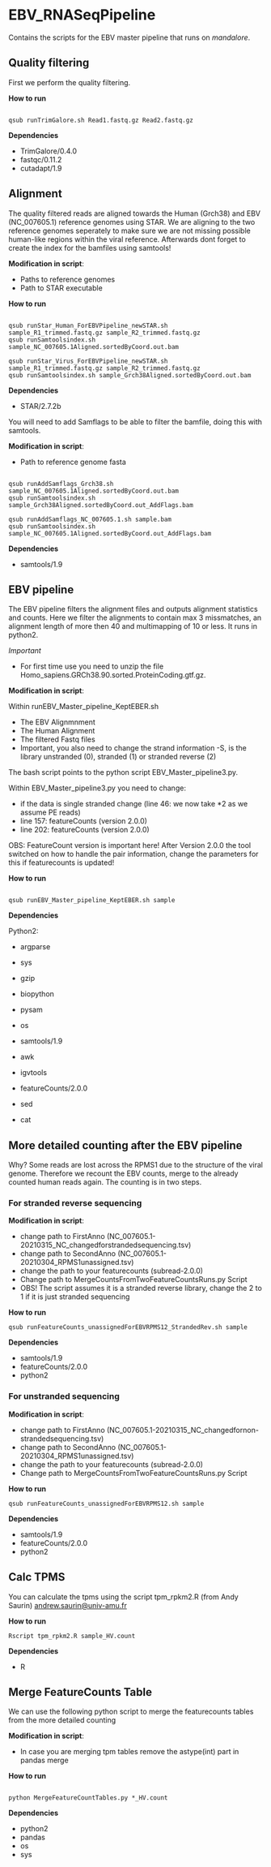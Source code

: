 # EBV_RNASeqPipeline

Contains the scripts for the EBV master pipeline that runs on *mandalore*.

## Quality filtering 

First we perform the quality filtering.

**How to run**

```

qsub runTrimGalore.sh Read1.fastq.gz Read2.fastq.gz

```

**Dependencies**

* TrimGalore/0.4.0
* fastqc/0.11.2
* cutadapt/1.9

## Alignment

The quality filtered reads are aligned towards the Human (Grch38) and EBV (NC_007605.1) reference genomes using STAR. We are aligning to the two reference genomes seperately to make sure we are not missing possible human-like regions within the viral reference. Afterwards dont forget to create the index for the bamfiles using samtools!

**Modification in script**:

* Paths to reference genomes
* Path to STAR executable

**How to run**

```

qsub runStar_Human_ForEBVPipeline_newSTAR.sh sample_R1_trimmed.fastq.gz sample_R2_trimmed.fastq.gz
qsub runSamtoolsindex.sh sample_NC_007605.1Aligned.sortedByCoord.out.bam

qsub runStar_Virus_ForEBVPipeline_newSTAR.sh sample_R1_trimmed.fastq.gz sample_R2_trimmed.fastq.gz
qsub runSamtoolsindex.sh sample_Grch38Aligned.sortedByCoord.out.bam

```

**Dependencies**

* STAR/2.7.2b

You will need to add Samflags to be able to filter the bamfile, doing this with samtools.

**Modification in script**:

* Path to reference genome fasta

```

qsub runAddSamflags_Grch38.sh sample_NC_007605.1Aligned.sortedByCoord.out.bam
qsub runSamtoolsindex.sh sample_Grch38Aligned.sortedByCoord.out_AddFlags.bam

qsub runAddSamflags_NC_007605.1.sh sample.bam
qsub runSamtoolsindex.sh sample_NC_007605.1Aligned.sortedByCoord.out_AddFlags.bam

```

**Dependencies**

* samtools/1.9

## EBV pipeline

The EBV pipeline filters the alignment files and outputs alignment statistics and counts. Here we filter the alignments to contain max 3 missmatches, an alignment length of more then 40 and multimapping of 10 or less. It runs in python2.

*Important*

* For first time use you need to unzip the file Homo_sapiens.GRCh38.90.sorted.ProteinCoding.gtf.gz. 

**Modification in script**:

Within runEBV_Master_pipeline_KeptEBER.sh

* The EBV Alignmnment
* The Human Alignment 
* The filtered Fastq files
* Important, you also need to change the strand information -S, is the library unstranded (0), stranded (1) or stranded reverse (2)

The bash script points to the python script EBV_Master_pipeline3.py. 

Within EBV_Master_pipeline3.py you need to change: 

* if the data is single stranded change (line 46: we now take *2 as we assume PE reads)
* line 157: featureCounts (version 2.0.0)
* line 202: featureCounts (version 2.0.0)

OBS: FeatureCount version is important here! After Version 2.0.0 the tool switched on how to handle the pair information, change the parameters for this if featurecounts is updated! 

**How to run**

```

qsub runEBV_Master_pipeline_KeptEBER.sh sample

```

**Dependencies**

Python2:
* argparse
* sys
* gzip 
* biopython
* pysam
* os

* samtools/1.9
* awk
* igvtools
* featureCounts/2.0.0
* sed
* cat


## More detailed counting after the EBV pipeline

Why? Some reads are lost across the RPMS1 due to the structure of the viral genome. Therefore we recount the EBV counts, merge to the already counted human reads again. The counting is in two steps.


### For stranded reverse sequencing

**Modification in script**:


* change path to FirstAnno (NC_007605.1-20210315_NC_changedforstrandedsequencing.tsv)
* change path to SecondAnno (NC_007605.1-20210304_RPMS1unassigned.tsv)
* change the path to your featurecounts (subread-2.0.0)
* Change path to MergeCountsFromTwoFeatureCountsRuns.py Script
* OBS! The script assumes it is a stranded reverse library, change the 2 to 1 if it is just stranded sequencing

**How to run**

```
qsub runFeatureCounts_unassignedForEBVRPMS12_StrandedRev.sh sample

```

**Dependencies**

* samtools/1.9
* featureCounts/2.0.0
* python2 

### For unstranded sequencing

**Modification in script**: 

* change path to FirstAnno (NC_007605.1-20210315_NC_changedfornon-strandedsequencing.tsv)
* change path to SecondAnno (NC_007605.1-20210304_RPMS1unassigned.tsv)
* change the path to your featurecounts (subread-2.0.0)
* Change path to MergeCountsFromTwoFeatureCountsRuns.py Script

**How to run**

```
qsub runFeatureCounts_unassignedForEBVRPMS12.sh sample

```

**Dependencies**

* samtools/1.9
* featureCounts/2.0.0
* python2



## Calc TPMS

You can calculate the tpms using the script tpm_rpkm2.R (from Andy Saurin) andrew.saurin@univ-amu.fr

**How to run**

```
Rscript tpm_rpkm2.R sample_HV.count

```

**Dependencies**
* R

## Merge FeatureCounts Table

We can use the following python script to merge the featurecounts tables from the more detailed counting

**Modification in script**:

* In case you are merging tpm tables remove the astype(int) part in pandas merge

**How to run**

```

python MergeFeatureCountTables.py *_HV.count

```

**Dependencies**
* python2
* pandas
* os
* sys
